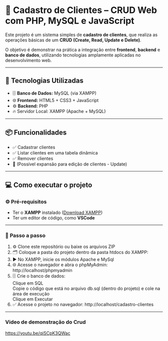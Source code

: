 # 🚀 Cadastro de Clientes – CRUD Web com PHP, MySQL e JavaScript

Este projeto é um sistema simples de **cadastro de clientes**, que realiza as operações básicas de um **CRUD (Create, Read, Update e Delete)**.  

O objetivo é demonstrar na prática a integração entre **frontend**, **backend** e **banco de dados**, utilizando tecnologias amplamente aplicadas no desenvolvimento web.

---

## 🔧 Tecnologias Utilizadas
- 🗄️ **Banco de Dados:** MySQL (via XAMPP)
- 🌐 **Frontend:** HTML5 + CSS3 + JavaScript
- ⚙️ **Backend:** PHP
- 🔥 Servidor Local: XAMPP (Apache + MySQL)

---

## 📦 Funcionalidades
- ✅ Cadastrar clientes
- ✅ Listar clientes em uma tabela dinâmica
- ✅ Remover clientes
- 🔄 (Possível expansão para edição de clientes - Update)

---

## 💻 Como executar o projeto

### ⚙️ **Pré-requisitos**
- Ter o **XAMPP** instalado ([Download XAMPP](https://www.apachefriends.org/index.html))
- Ter um editor de código, como **VSCode**

---

### 🚀 **Passo a passo**

1. ⚙️ Clone este repositório ou baixe os arquivos ZIP
2. 🗂️ Coloque a pasta do projeto dentro da pasta htdocs do XAMPP:
3. ▶️ No XAMPP, inicie os módulos Apache e MySql
4. 🌐 Acesse o navegador e abra o phpMyAdmin:
http://localhost/phpmyadmin
5. 🗄️ Crie o banco de dados:  
Clique em SQL  
Copie o código que está no arquivo db.sql (dentro do projeto) e cole na área de execução  
Clique em Executar
7. ✅ Acesse o projeto no navegador:
http://localhost/cadastro-clientes

---

### Video de demonstração do Crud
https://youtu.be/qiSCpK3QWac
